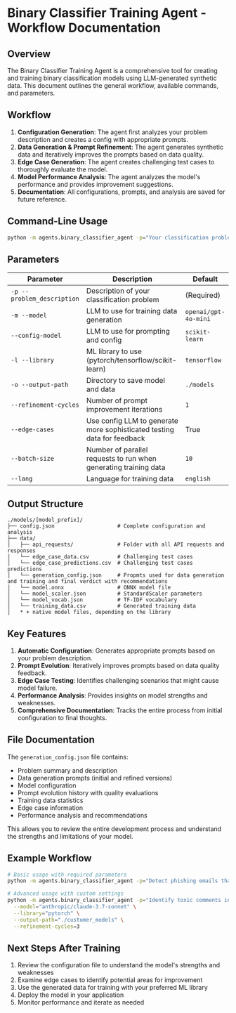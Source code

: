 # Binary Classifier Training Agent - Workflow Documentation

## Overview

The Binary Classifier Training Agent is a comprehensive tool for creating and training binary classification models using LLM-generated synthetic data. This document outlines the general workflow, available commands, and parameters.

## Workflow

1. **Configuration Generation**: The agent first analyzes your problem description and creates a config with appropriate prompts.
2. **Data Generation & Prompt Refinement**: The agent generates synthetic data and iteratively improves the prompts based on data quality.
3. **Edge Case Generation**: The agent creates challenging test cases to thoroughly evaluate the model.
4. **Model Performance Analysis**: The agent analyzes the model's performance and provides improvement suggestions.
5. **Documentation**: All configurations, prompts, and analysis are saved for future reference.

## Command-Line Usage

```bash
python -m agents.binary_classifier_agent -p="Your classification problem description" [options]
```

## Parameters

| Parameter                  | Description                                                             | Default              |
|----------------------------|-------------------------------------------------------------------------|----------------------|
| `-p --problem_description` | Description of your classification problem                              | (Required)           |
| `-m --model`               | LLM to use for training data generation                                 | `openai/gpt-4o-mini` |
| `--config-model`           | LLM to use for prompting and config                                     | `scikit-learn`       |
| `-l --library`             | ML library to use (pytorch/tensorflow/scikit-learn)                     | `tensorflow`         |
| `-o --output-path`         | Directory to save model and data                                        | `./models`           |
| `--refinement-cycles`      | Number of prompt improvement iterations                                 | `1`                  |
| `--edge-cases`             | Use config LLM to generate more sophisticated testing data for feedback | True                 |
| `--batch-size`             | Number of parallel requests to run when generating training data        | `10`                 |
| `--lang`                   | Language for training data                                              | `english`            |

## Output Structure

```
./models/[model_prefix]/
├── config.json                    # Complete configuration and analysis
├── data/
│   ├── api_requests/              # Folder with all API requests and responses
│   └── edge_case_data.csv         # Challenging test cases
│   └── edge_case_predictions.csv  # Challenging test cases predictions
│   └── generation_config.json     # Propmts used for data generation and training and final verdict with recommendations
│   └── model.onnx                 # ONNX model file
│   └── model_scaler.json          # StandardScaler parameters
│   └── model_vocab.json           # TF-IDF vocabulary
│   └── training_data.csv          # Generated training data
│   * + native model files, depending on the library
```

## Key Features

1. **Automatic Configuration**: Generates appropriate prompts based on your problem description.
2. **Prompt Evolution**: Iteratively improves prompts based on data quality feedback.
3. **Edge Case Testing**: Identifies challenging scenarios that might cause model failure.
4. **Performance Analysis**: Provides insights on model strengths and weaknesses.
5. **Comprehensive Documentation**: Tracks the entire process from initial configuration to final thoughts.

## File Documentation

The `generation_config.json` file contains:
- Problem summary and description
- Data generation prompts (initial and refined versions)
- Model configuration
- Prompt evolution history with quality evaluations
- Training data statistics
- Edge case information
- Performance analysis and recommendations

This allows you to review the entire development process and understand the strengths and limitations of your model.

## Example Workflow

```bash
# Basic usage with required parameters
python -m agents.binary_classifier_agent -p="Detect phishing emails that attempt to steal user credentials"

# Advanced usage with custom settings
python -m agents.binary_classifier_agent -p="Identify toxic comments in online discussions" \
  --model="anthropic/claude-3.7-sonnet" \
  --library="pytorch" \
  --output-path="./customer_models" \
  --refinement-cycles=3
```

## Next Steps After Training

1. Review the configuration file to understand the model's strengths and weaknesses
2. Examine edge cases to identify potential areas for improvement
3. Use the generated data for training with your preferred ML library
4. Deploy the model in your application
5. Monitor performance and iterate as needed 